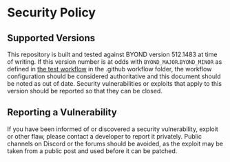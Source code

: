 # Security Policy

## Supported Versions

This repository is built and tested against BYOND version 512.1483 at time of writing. If this version number is at odds with `BYOND_MAJOR`.`BYOND_MINOR` as defined in [the test workflow](https://github.com/ScavStation/ScavStation/blob/dev/.github/workflows/test.yml#L11) in the .github workflow folder, the workflow configuration should be considered authoritative and this document should be noted as out of date. Security vulnerabilities or exploits that apply to this version should be reported so that they can be closed.

## Reporting a Vulnerability

If you have been informed of or discovered a security vulnerability, exploit or other flaw, please contact a developer to report it privately. Public channels on Discord or the forums should be avoided, as the exploit may be taken from a public post and used before it can be patched.
